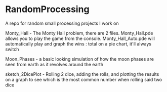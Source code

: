# RandomProcessing
A repo for random small processing projects I work on

Monty_Hall - The Monty Hall problem, there are 2 files. Monty_Hall.pde allows you to play the game from the console. Monty_Hall_Auto.pde will automatically play              and graph the wins : total on a pie chart, it'll always switch

Moon_Phases - a basic looking simulation of how the moon phases are seen from earth as it revolves around the earth

sketch_2DicePlot - Rolling 2 dice, adding the rolls, and plotting the results on a graph to see which is the most common number when rolling said two dice
